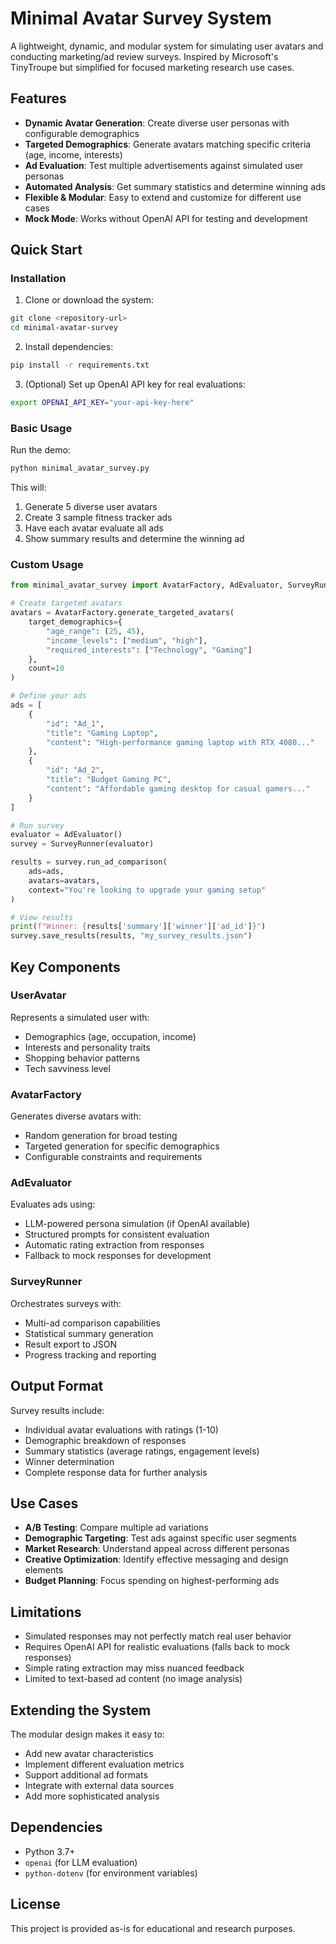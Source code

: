 # Minimal Avatar Survey System

A lightweight, dynamic, and modular system for simulating user avatars and conducting marketing/ad review surveys. Inspired by Microsoft's TinyTroupe but simplified for focused marketing research use cases.

## Features

- **Dynamic Avatar Generation**: Create diverse user personas with configurable demographics
- **Targeted Demographics**: Generate avatars matching specific criteria (age, income, interests)
- **Ad Evaluation**: Test multiple advertisements against simulated user personas
- **Automated Analysis**: Get summary statistics and determine winning ads
- **Flexible & Modular**: Easy to extend and customize for different use cases
- **Mock Mode**: Works without OpenAI API for testing and development

## Quick Start

### Installation

1. Clone or download the system:
```bash
git clone <repository-url>
cd minimal-avatar-survey
```

2. Install dependencies:
```bash
pip install -r requirements.txt
```

3. (Optional) Set up OpenAI API key for real evaluations:
```bash
export OPENAI_API_KEY="your-api-key-here"
```

### Basic Usage

Run the demo:
```bash
python minimal_avatar_survey.py
```

This will:
1. Generate 5 diverse user avatars
2. Create 3 sample fitness tracker ads
3. Have each avatar evaluate all ads
4. Show summary results and determine the winning ad

### Custom Usage

```python
from minimal_avatar_survey import AvatarFactory, AdEvaluator, SurveyRunner

# Create targeted avatars
avatars = AvatarFactory.generate_targeted_avatars(
    target_demographics={
        "age_range": (25, 45),
        "income_levels": ["medium", "high"],
        "required_interests": ["Technology", "Gaming"]
    },
    count=10
)

# Define your ads
ads = [
    {
        "id": "Ad_1",
        "title": "Gaming Laptop",
        "content": "High-performance gaming laptop with RTX 4080..."
    },
    {
        "id": "Ad_2", 
        "title": "Budget Gaming PC",
        "content": "Affordable gaming desktop for casual gamers..."
    }
]

# Run survey
evaluator = AdEvaluator()
survey = SurveyRunner(evaluator)

results = survey.run_ad_comparison(
    ads=ads,
    avatars=avatars,
    context="You're looking to upgrade your gaming setup"
)

# View results
print(f"Winner: {results['summary']['winner']['ad_id']}")
survey.save_results(results, "my_survey_results.json")
```

## Key Components

### UserAvatar
Represents a simulated user with:
- Demographics (age, occupation, income)
- Interests and personality traits
- Shopping behavior patterns
- Tech savviness level

### AvatarFactory
Generates diverse avatars with:
- Random generation for broad testing
- Targeted generation for specific demographics
- Configurable constraints and requirements

### AdEvaluator
Evaluates ads using:
- LLM-powered persona simulation (if OpenAI available)
- Structured prompts for consistent evaluation
- Automatic rating extraction from responses
- Fallback to mock responses for development

### SurveyRunner
Orchestrates surveys with:
- Multi-ad comparison capabilities
- Statistical summary generation
- Result export to JSON
- Progress tracking and reporting

## Output Format

Survey results include:
- Individual avatar evaluations with ratings (1-10)
- Demographic breakdown of responses
- Summary statistics (average ratings, engagement levels)
- Winner determination
- Complete response data for further analysis

## Use Cases

- **A/B Testing**: Compare multiple ad variations
- **Demographic Targeting**: Test ads against specific user segments  
- **Market Research**: Understand appeal across different personas
- **Creative Optimization**: Identify effective messaging and design elements
- **Budget Planning**: Focus spending on highest-performing ads

## Limitations

- Simulated responses may not perfectly match real user behavior
- Requires OpenAI API for realistic evaluations (falls back to mock responses)
- Simple rating extraction may miss nuanced feedback
- Limited to text-based ad content (no image analysis)

## Extending the System

The modular design makes it easy to:
- Add new avatar characteristics
- Implement different evaluation metrics
- Support additional ad formats
- Integrate with external data sources
- Add more sophisticated analysis

## Dependencies

- Python 3.7+
- `openai` (for LLM evaluation)
- `python-dotenv` (for environment variables)

## License

This project is provided as-is for educational and research purposes.
